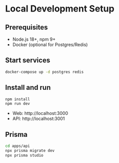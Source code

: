 # Local Development Setup

## Prerequisites

- Node.js 18+, npm 9+
- Docker (optional for Postgres/Redis)

## Start services

```bash
docker-compose up -d postgres redis
```

## Install and run

```bash
npm install
npm run dev
```

- Web: http://localhost:3000
- API: http://localhost:3001

## Prisma

```bash
cd apps/api
npx prisma migrate dev
npx prisma studio
```
